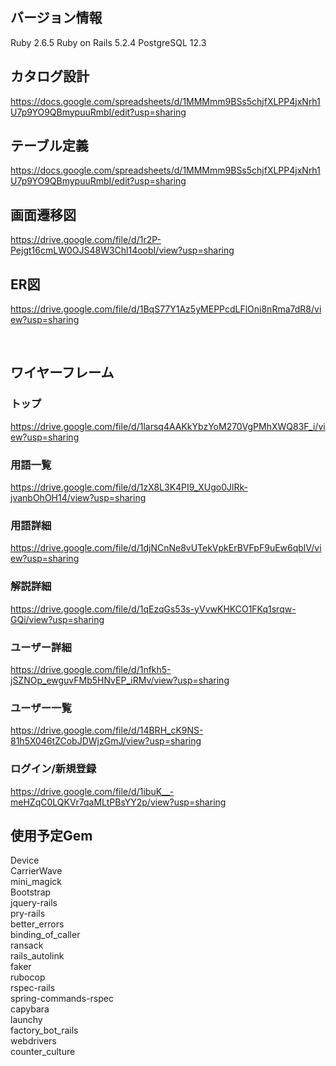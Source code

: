 ## バージョン情報
Ruby 2.6.5
Ruby on Rails 5.2.4
PostgreSQL 12.3
<br>

## カタログ設計
https://docs.google.com/spreadsheets/d/1MMMmm9BSs5chjfXLPP4jxNrh1U7p9YO9QBmypuuRmbI/edit?usp=sharing
<br>

## テーブル定義
https://docs.google.com/spreadsheets/d/1MMMmm9BSs5chjfXLPP4jxNrh1U7p9YO9QBmypuuRmbI/edit?usp=sharing
<br>

## 画面遷移図
https://drive.google.com/file/d/1r2P-Pejgt16cmLW0OJS48W3Chl14oobI/view?usp=sharing
<br>

## ER図
https://drive.google.com/file/d/1BqS77Y1Az5yMEPPcdLFlOni8nRma7dR8/view?usp=sharing

<br>

## ワイヤーフレーム
### トップ
https://drive.google.com/file/d/1larsq4AAKkYbzYoM270VgPMhXWQ83F_i/view?usp=sharing

### 用語一覧
https://drive.google.com/file/d/1zX8L3K4PI9_XUgo0JlRk-jvanbOhOH14/view?usp=sharing

### 用語詳細
https://drive.google.com/file/d/1djNCnNe8vUTekVpkErBVFpF9uEw6qblV/view?usp=sharing

### 解説詳細
https://drive.google.com/file/d/1qEzqGs53s-yVvwKHKCO1FKq1srqw-GQi/view?usp=sharing

### ユーザー詳細
https://drive.google.com/file/d/1nfkh5-jSZNOp_ewguvFMb5HNvEP_iRMv/view?usp=sharing

### ユーザー一覧
https://drive.google.com/file/d/14BRH_cK9NS-81h5X046tZCobJDWjzGmJ/view?usp=sharing

### ログイン/新規登録
https://drive.google.com/file/d/1ibuK__-meHZqC0LQKVr7qaMLtPBsYY2p/view?usp=sharing
<br>

## 使用予定Gem
Device  
CarrierWave  
mini_magick  
Bootstrap  
jquery-rails  
pry-rails  
better_errors  
binding_of_caller  
ransack  
rails_autolink  
faker  
rubocop  
rspec-rails  
spring-commands-rspec  
capybara  
launchy  
factory_bot_rails  
webdrivers  
counter_culture  
